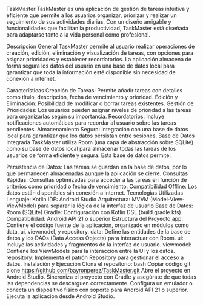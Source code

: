 TaskMaster
TaskMaster es una aplicación de gestión de tareas intuitiva y eficiente que permite a los usuarios organizar, priorizar y realizar un seguimiento de sus actividades diarias. Con un diseño amigable y funcionalidades que facilitan la productividad, TaskMaster está diseñada para adaptarse tanto a la vida personal como profesional.

Descripción General
TaskMaster permite al usuario realizar operaciones de creación, edición, eliminación y visualización de tareas, con opciones para asignar prioridades y establecer recordatorios. La aplicación almacena de forma segura los datos del usuario en una base de datos local para garantizar que toda la información esté disponible sin necesidad de conexión a internet.

Características
Creación de Tareas: Permite añadir tareas con detalles como título, descripción, fecha de vencimiento y prioridad.
Edición y Eliminación: Posibilidad de modificar o borrar tareas existentes.
Gestión de Prioridades: Los usuarios pueden asignar niveles de prioridad a las tareas para organizarlas según su importancia.
Recordatorios: Incluye notificaciones automáticas para recordar al usuario sobre las tareas pendientes.
Almacenamiento Seguro: Integración con una base de datos local para garantizar que los datos persistan entre sesiones.
Base de Datos Integrada
TaskMaster utiliza Room (una capa de abstracción sobre SQLite) como su base de datos local para almacenar todas las tareas de los usuarios de forma eficiente y segura. Esta base de datos permite:

Persistencia de Datos: Las tareas se guardan en la base de datos, por lo que permanecen almacenadas aunque la aplicación se cierre.
Consultas Rápidas: Consultas optimizadas para acceder a las tareas en función de criterios como prioridad o fecha de vencimiento.
Compatibilidad Offline: Los datos están disponibles sin conexión a internet.
Tecnologías Utilizadas
Lenguaje: Kotlin
IDE: Android Studio
Arquitectura: MVVM (Model-View-ViewModel) para separar la lógica de la interfaz de usuario
Base de Datos: Room (SQLite)
Gradle: Configuración con Kotlin DSL (build.gradle.kts)
Compatibilidad: Android API 21 o superior
Estructura del Proyecto
app: Contiene el código fuente de la aplicación, organizado en módulos como data, ui, viewmodel, y repository.
data: Define las entidades de la base de datos y los DAOs (Data Access Objects) para interactuar con Room.
ui: Incluye las actividades y fragmentos de la interfaz de usuario.
viewmodel: Contiene los ViewModels para la interacción entre la UI y los datos.
repository: Implementa el patrón Repository para gestionar el acceso a datos.
Instalación y Ejecución
Clona el repositorio:
bash
Copiar código
git clone https://github.com/bayronperez/TaskMaster.git
Abre el proyecto en Android Studio.
Sincroniza el proyecto con Gradle y asegúrate de que todas las dependencias se descarguen correctamente.
Configura un emulador o conecta un dispositivo físico con soporte para Android API 21 o superior.
Ejecuta la aplicación desde Android Studio.
